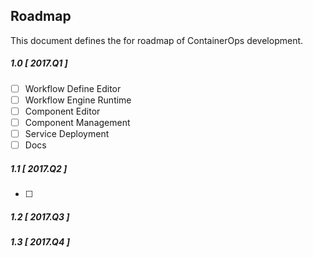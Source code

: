 ## Roadmap

This document defines the for roadmap of ContainerOps development.

##### _1.0 [ 2017.Q1 ]_ 
 
- [ ] Workflow Define Editor
- [ ] Workflow Engine Runtime
- [ ] Component Editor
- [ ] Component Management
- [ ] Service Deployment
- [ ] Docs

##### _1.1 [ 2017.Q2 ]_

- [ ] 

##### _1.2 [ 2017.Q3 ]_

##### _1.3 [ 2017.Q4 ]_